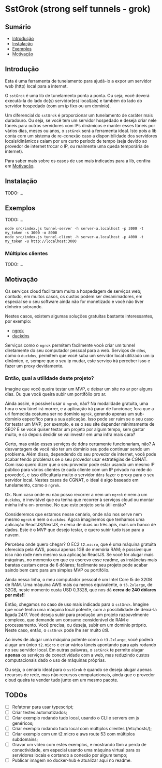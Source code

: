# SstGrok (strong self tunnels - grok)

## Sumário

- [Introdução](#introdução)
- [Instalação](#instalação)
- [Exemplos](#exemplos)
- [Motivação](#motivação)

## Introdução

Esta é uma ferramenta de tunelamento para ajudá-lo a expor um servidor web (http) local para a internet.

O `sstGrok` é uma lib de tunelamento ponta a ponta. Ou seja, você deverá executá-la do lado do(s) servidor(es) local(ais) e também do lado do servidor hospedado (com um ip fixo ou um domínio).

Um diferencial do `sstGrok` é proporcionar um tunelamento de caráter mais duradouro. Ou seja, se você tem um servidor hospedado e deseja criar nele túneis para outros servidores com IPs dinâmicos e manter esses túneis por vários dias, meses ou anos, o `sstGrok` será a ferramenta ideal. Isto pois a lib conta com um sistema de re-conexão caso a disponibilidade dos servidores locais/dinâmicos caiam por um curto período de tempo (seja devido ao provedor de internet trocar o IP, ou realmente uma queda temporária de internet).

Para saber mais sobre os casos de uso mais indicados para a lib, confira em [Motivação](#motivação).

## Instalação

TODO: ...

## Exemplos

TODO: ...

```
node src/index.js tunnel-server -h server-a.localhost -p 3000 -t my_token -s 3000 -o 8000
node src/index.js tunnel-client -h server-a.localhost -p 4000 -t my_token -u http://localhost:3000
```

### Múltiplos clientes

TODO: ...

## Motivação

Os serviços cloud facilitaram muito a hospedagem de serviços web; contudo, em muitos casos, os custos podem ser desanimadores, em especial se o seu software ainda não for monetizado e você não tiver dinheiro sobrando.

Nestes casos, existem algumas soluções gratuitas bastante interessantes, por exemplo:
- [ngrok](https://ngrok.com/)
- [duckdns](https://www.duckdns.org/)

Serviços como o `ngrok` permitem facilmente você criar um tunnel diretamente do seu computador pessoal para a web. Serviços de `ddns`, como o `duckdns`, permitem que você suba um servidor local utilizado um ip dinâmico, e, sempre que o seu ip mudar, este serviço irá perceber isso e fazer um proxy devidamente.

### Então, qual a utilidade deste projeto?

Imagine que você queira testar um MVP, e deixar um site no ar por alguns dias. Ou que você queira subir um portifólio pro ar.

Ainda assim, é possível usar o `ngrok`, não? Na modalidade gratuita, uma hora o seu túnel irá morrer, e a aplicação irá parar de funcionar; fora que a url fornecida costuma ser no domínio `ngrok`, gerando apenas um sub-domínio específico para a sua aplicação. Isso pode ser ruim se o seu caso for testar um MVP; por exemplo, e se o seu site depender minimamente de SEO? E se você quiser testar um projeto por algum tempo, sem gastar muito, e só depois decidir se vai investir em uma infra mais cara?

Certo, mas então esses serviços de ddns certamente funcionariam, não? A desvantagem de você não ter um domínio seu pode continuar sendo um problema. Além disso, dependendo do seu provedor de internet, você pode acabar tendo problemas se o seu provedor usar estratégias de CGNAT. Com isso quero dizer que o seu provedor pode estar usando um mesmo IP público para vários clientes (e cada cliente com um IP privado na rede do provedor), e isso dificultaria muito o servidor `ddns` fazer o proxy para o seu servidor local. Nestes casos de CGNAT, o ideal é algo baseado em tunelamento, como o `ngrok`. 

Ok. Num caso onde eu não posso recorrer a nem um `ngrok` e nem a um `duckdns`, é inevitável que eu tenha que recorrer à serviços cloud ou montar minha infra on-premise. No que este projeto seria útil então?

Consideremos que estamos nesse cenário, onde não nos serve nem mesmo `ngrok` e nem o `duckdns`. Agora imaginemos que tenhamos uma aplicação ReactJS/NextJS, e cerca de duas ou três apis, mais um banco de dados. Este é o MVP que desejo testar, e quero subir tudo isso para a nuvem.

Percebeu onde quero chegar? O EC2 `t2.micro`, que é uma máquina gratuita oferecida pela AWS, possui apenas 1GB de memória RAM; é possível que isso não rode nem mesmo sua aplicação ReactJS. Se você for alugar mais máquinas, no momento em que eu escrevo esse readme, as instâncias mais baratas custam cerca de 6 dólares; facilmente seu projeto pode acabar saindo bem caro para um simples MVP ou portifólio.

Ainda nessa linha, o meu computador pessoal é um Intel Core I5 de 32GB de RAM. Uma máquina AWS mais ou menos equivalente, o `t3.2xlarge`, de 32GB, neste momento custa USD 0,3328, que nos dá **cerca de 240 dólares por mês!!**

Então, chegamos no caso de uso mais indicado para o `sstGrok`. Imagine que você tenha uma máquina local potente, com a possibilidade de deixá-la ligada 24/7. Você deseja subir para produção um projeto razoavelmente complexo, que demande um consumo considerável de RAM e processamento. Você precisa, ou deseja, subir em um domínio próprio. Neste caso, então, o `sstGrok` pode lhe ser muito útil.

Ao invés de alugar uma máquina potente como o `t3.2xlarge`, você poderá alugar um único `t2.micro` e criar vários túneis apontando para apis rodando no seu servidor local. Em outras palavras, o `sstGrok` te permite alugar **apenas** os serviços de conectividade com a web, mas reduzindo custos computacionais dado o uso de máquinas próprias.

Ou seja, o cenário ideal para o `sstGrok` é quando se deseja alugar apenas recursos de rede, mas não recursos computacionais, ainda que o provedor cloud queira te vender tudo junto em um mesmo pacote.

## TODOs

- [ ] Refatorar para usar typescript;
- [ ] Criar testes automatizados;
- [ ] Criar exemplo rodando tudo local, usando o CLI e servers em js genéricos;
- [ ] Criar exemplo rodando tudo local com múltiplos clientes (/etc/hosts/);
- [ ] Criar exemplo com um t2.micro e aws route 53 com múltiplos subdomains;
- [ ] Gravar um vídeo com estes exemplos, e mostrando tbm a perda de conectividade, em especial usando uma máquina virtual para os servidores locais e cortando a conexão por algum tempo;
- [ ] Publicar imagem no docker-hub e atualizar aqui no readme.
